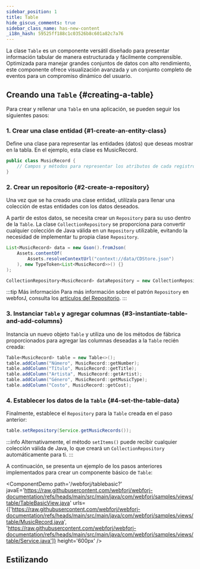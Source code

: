 ```yaml
---
sidebar_position: 1
title: Table
hide_giscus_comments: true
sidebar_class_name: has-new-content
_i18n_hash: 59525ff188c1c03526b8c601a82c7a76
---
```

<DocChip chip='shadow' />
<DocChip chip='name' label="dwc-table" />
<DocChip chip='since' label='24.00' />
<JavadocLink type="table" location="com/webforj/component/table/Table" top='true'/>

La clase `Table` es un componente versátil diseñado para presentar información tabular de manera estructurada y fácilmente comprensible. Optimizada para manejar grandes conjuntos de datos con alto rendimiento, este componente ofrece visualización avanzada y un conjunto completo de eventos para un compromiso dinámico del usuario.

<!-- vale off -->
<ComponentDemo 
path='/webforj/datatable?' 
javaE='https://raw.githubusercontent.com/webforj/webforj-documentation/refs/heads/main/src/main/java/com/webforj/samples/views/table/DataTableView.java'
height='600px'
/>
<!-- vale on -->

## Creando una `Table` {#creating-a-table}

Para crear y rellenar una `Table` en una aplicación, se pueden seguir los siguientes pasos:

### 1. Crear una clase entidad {#1-create-an-entity-class}

Define una clase para representar las entidades (datos) que deseas mostrar en la tabla. En el ejemplo, esta clase es MusicRecord.

```java
public class MusicRecord {
    // Campos y métodos para representar los atributos de cada registro
}
```

### 2. Crear un repositorio {#2-create-a-repository}

Una vez que se ha creado una clase entidad, utilízala para llenar una colección de estas entidades con los datos deseados.

A partir de estos datos, se necesita crear un `Repository` para su uso dentro de la `Table`. La clase `CollectionRepository` se proporciona para convertir cualquier colección de Java válida en un `Repository` utilizable, evitando la necesidad de implementar tu propia clase `Repository`.

```java
List<MusicRecord> data = new Gson().fromJson(
    Assets.contentOf(
        Assets.resolveContextUrl("context://data/CDStore.json")
    ), new TypeToken<List<MusicRecord>>() {}
);

CollectionRepository<MusicRecord> dataRepository = new CollectionRepository<>(data);
```

:::tip Más información
Para más información sobre el patrón `Repository` en webforJ, consulta los [artículos del Repositorio](/docs/advanced/repository/overview).
:::

### 3. Instanciar `Table` y agregar columnas {#3-instantiate-table-and-add-columns}

Instancia un nuevo objeto `Table` y utiliza uno de los métodos de fábrica proporcionados para agregar las columnas deseadas a la `Table` recién creada:

```java
Table<MusicRecord> table = new Table<>();
table.addColumn("Número", MusicRecord::getNumber);
table.addColumn("Título", MusicRecord::getTitle);
table.addColumn("Artista", MusicRecord::getArtist);
table.addColumn("Género", MusicRecord::getMusicType);
table.addColumn("Costo", MusicRecord::getCost);
```

### 4. Establecer los datos de la `Table` {#4-set-the-table-data}

Finalmente, establece el `Repository` para la `Table` creada en el paso anterior:

```java
table.setRepository(Service.getMusicRecords());
```

:::info
Alternativamente, el método `setItems()` puede recibir cualquier colección válida de Java, lo que creará un `CollectionRepository` automáticamente para ti. 
:::

A continuación, se presenta un ejemplo de los pasos anteriores implementados para crear un componente básico de `Table`:

<ComponentDemo 
path='/webforj/tablebasic?' 
javaE='https://raw.githubusercontent.com/webforj/webforj-documentation/refs/heads/main/src/main/java/com/webforj/samples/views/table/TableBasicView.java'
urls={['https://raw.githubusercontent.com/webforj/webforj-documentation/refs/heads/main/src/main/java/com/webforj/samples/views/table/MusicRecord.java', 
'https://raw.githubusercontent.com/webforj/webforj-documentation/refs/heads/main/src/main/java/com/webforj/samples/views/table/Service.java']}
height='600px'
/>

## Estilizando

<TableBuilder name="Table" />
